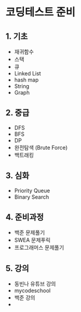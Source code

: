 # 코딩테스트 준비

## 1. 기초

- 재귀함수
- 스택
- 큐
- Linked List
- hash map
- String
- Graph



## 2. 중급

- DFS
- BFS
- DP
- 완전탐색 (Brute Force)
- 백트래킹



## 3. 심화

- Priority Queue
- Binary Search



## 4. 준비과정

- 백준 문제풀기
- SWEA 문제푸릭
- 프로그래머스 문제풀기



## 5. 강의 

- 동빈나 유튜브 강의
- mycodeschool
- 백준 강의
- 